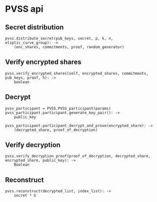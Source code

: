 # PVSS api

## Secret distribution
```
pvss.distribute_secret(pub_keys, secret, p, k, n, eliptic_curve_group): -> 
    (enc_shares, commitments, proof, random_generator)
```

## Verify encrypted shares
```
pvss.verify_encrypted_shares(self, encrypted_shares, commitments, pub_keys, proof, h): ->
    boolean
```

## Decrypt
```
pvss_participant = PVSS.PVSS_participant(params) 
pvss_participant.participant.generate_key_pair(): -> 
    public_key

pvss_participant.participant_decrypt_and_prove(encrypted_share): ->
    (decrypted_share, proof_of_decryption)
```
## Verify decryption
```
pvss.verify_decryption_proof(proof_of_decryption, decrypted_share, encrypted_share, public_key): ->
    Boolean
```

## Reconstruct
```
pvss.reconstruct(decrypted_list, index_list): ->
    secret * G
```      

